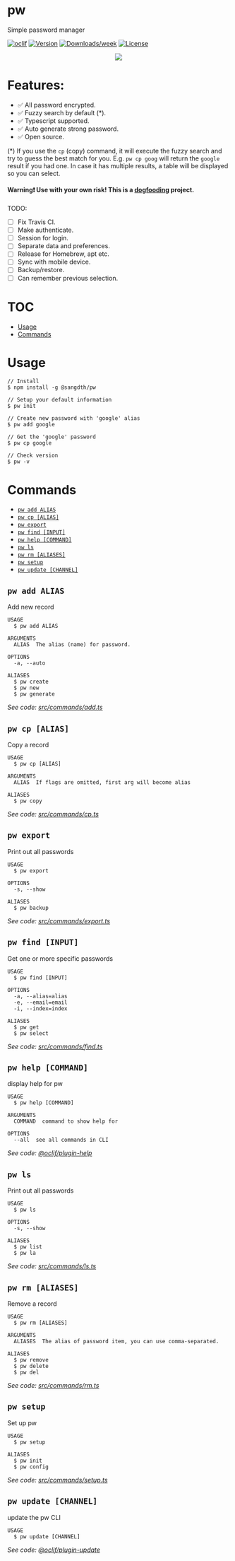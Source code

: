 pw
==

Simple password manager

[![oclif](https://img.shields.io/badge/cli-oclif-brightgreen.svg)](https://oclif.io)
[![Version](https://img.shields.io/npm/v/pw.svg)](https://npmjs.org/package/@sangdth/pw)
[![Downloads/week](https://img.shields.io/npm/dw/pw.svg)](https://npmjs.org/package/@sangdth/pw)
[![License](https://img.shields.io/npm/l/pw.svg)](https://github.com/sangdth/pw/blob/master/package.json)


<p align="center"><img src="/img/demo.gif?raw=true"/></p>

# Features:
- :white_check_mark: All password encrypted.
- :white_check_mark: Fuzzy search by default (*).
- :white_check_mark: Typescript supported.
- :white_check_mark: Auto generate strong password.
- :white_check_mark: Open source.

(*) If you use the `cp` (copy) command, it will execute the fuzzy search and try to guess the best match for you. E.g. `pw cp goog` will return the `google` result if you had one. In case it has multiple results, a table will be displayed so you can select.

#### Warning:heavy_exclamation_mark: Use with your own risk! This is a [dogfooding](https://www.wikiwand.com/en/Eating_your_own_dog_food) project.
TODO:
- [ ] Fix Travis CI.
- [ ] Make authenticate.
- [ ] Session for login.
- [ ] Separate data and preferences.
- [ ] Release for Homebrew, apt etc.
- [ ] Sync with mobile device.
- [ ] Backup/restore.
- [ ] Can remember previous selection.

# TOC

<!-- toc -->
* [Usage](#usage)
* [Commands](#commands)
<!-- tocstop -->

# Usage
<!-- usage -->
```sh-session
// Install
$ npm install -g @sangdth/pw

// Setup your default information
$ pw init

// Create new password with 'google' alias
$ pw add google

// Get the 'google' password
$ pw cp google

// Check version
$ pw -v
```
<!-- usagestop -->

# Commands
<!-- commands -->
* [`pw add ALIAS`](#pw-add-alias)
* [`pw cp [ALIAS]`](#pw-cp-alias)
* [`pw export`](#pw-export)
* [`pw find [INPUT]`](#pw-find-input)
* [`pw help [COMMAND]`](#pw-help-command)
* [`pw ls`](#pw-ls)
* [`pw rm [ALIASES]`](#pw-rm-aliases)
* [`pw setup`](#pw-setup)
* [`pw update [CHANNEL]`](#pw-update-channel)

## `pw add ALIAS`

Add new record

```
USAGE
  $ pw add ALIAS

ARGUMENTS
  ALIAS  The alias (name) for password.

OPTIONS
  -a, --auto

ALIASES
  $ pw create
  $ pw new
  $ pw generate
```

_See code: [src/commands/add.ts](https://github.com/sangdth/pw/blob/v1.0.0-beta-41/src/commands/add.ts)_

## `pw cp [ALIAS]`

Copy a record

```
USAGE
  $ pw cp [ALIAS]

ARGUMENTS
  ALIAS  If flags are omitted, first arg will become alias

ALIASES
  $ pw copy
```

_See code: [src/commands/cp.ts](https://github.com/sangdth/pw/blob/v1.0.0-beta-41/src/commands/cp.ts)_

## `pw export`

Print out all passwords

```
USAGE
  $ pw export

OPTIONS
  -s, --show

ALIASES
  $ pw backup
```

_See code: [src/commands/export.ts](https://github.com/sangdth/pw/blob/v1.0.0-beta-41/src/commands/export.ts)_

## `pw find [INPUT]`

Get one or more specific passwords

```
USAGE
  $ pw find [INPUT]

OPTIONS
  -a, --alias=alias
  -e, --email=email
  -i, --index=index

ALIASES
  $ pw get
  $ pw select
```

_See code: [src/commands/find.ts](https://github.com/sangdth/pw/blob/v1.0.0-beta-41/src/commands/find.ts)_

## `pw help [COMMAND]`

display help for pw

```
USAGE
  $ pw help [COMMAND]

ARGUMENTS
  COMMAND  command to show help for

OPTIONS
  --all  see all commands in CLI
```

_See code: [@oclif/plugin-help](https://github.com/oclif/plugin-help/blob/v2.2.3/src/commands/help.ts)_

## `pw ls`

Print out all passwords

```
USAGE
  $ pw ls

OPTIONS
  -s, --show

ALIASES
  $ pw list
  $ pw la
```

_See code: [src/commands/ls.ts](https://github.com/sangdth/pw/blob/v1.0.0-beta-41/src/commands/ls.ts)_

## `pw rm [ALIASES]`

Remove a record

```
USAGE
  $ pw rm [ALIASES]

ARGUMENTS
  ALIASES  The alias of password item, you can use comma-separated.

ALIASES
  $ pw remove
  $ pw delete
  $ pw del
```

_See code: [src/commands/rm.ts](https://github.com/sangdth/pw/blob/v1.0.0-beta-41/src/commands/rm.ts)_

## `pw setup`

Set up pw

```
USAGE
  $ pw setup

ALIASES
  $ pw init
  $ pw config
```

_See code: [src/commands/setup.ts](https://github.com/sangdth/pw/blob/v1.0.0-beta-41/src/commands/setup.ts)_

## `pw update [CHANNEL]`

update the pw CLI

```
USAGE
  $ pw update [CHANNEL]
```

_See code: [@oclif/plugin-update](https://github.com/oclif/plugin-update/blob/v1.3.9/src/commands/update.ts)_
<!-- commandsstop -->
